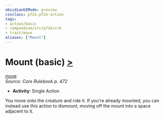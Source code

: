 ```yaml
---
obsidianUIMode: preview
cssclass: pf2e,pf2e-action
tags:
- action/basic
- compendium/src/pf2e/crb
- trait/move
aliases: ["Mount"]
---
```

# Mount (basic) [>](../core-rulebook/chapter-9-playing-the-game.md#Actions "Single Action")
[move](../traits/move.md)  
*Source: Core Rulebook p. 472*  


- **Activity**: Single Action

You move onto the creature and ride it. If you're already mounted, you can instead use this action to dismount, moving off the mount into a space adjacent to it.